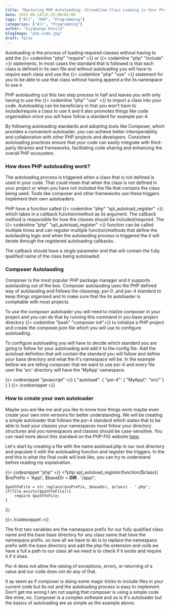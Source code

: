 ```yaml
---
title: "Mastering PHP Autoloading: Streamline Class Loading in Your Projects"
date: 2023-06-14T15:25:00+02:00
tags: ["All", "PHP", "Programming"]
categories: ["All", "Programming"]
author: "Siyabonga Konile"
blogImage: "php-code.jpg"
draft: false
---
```


Autoloading is the process of loading required classes without having to add the 
{{< codeinline "php" "require" >}} or {{< codeinline "php" "include" >}} statements.
In most cases the standard that is followed is that each class is defined in its own 
file and without autoloading you will have to require each class and use the {{< codeinline "php" "use" >}} 
statement for you to be able to use that class without having append a the its namespace to use it. 

PHP autolaoding cut this two step process in half and leaves you with only having to use the {{< codeinline "php" "use" >}} 
to import a class into your code. Autoloading can be beneficiary in that you won't have to include/require a class to use it and it also promotes things like code organisation since you will have follow a standard for example psr-4.

By following autoloading standards and adopting tools like Composer, which provides a convenient autoloader, you can achieve better interoperability and collaboration with other PHP projects and developers. Consistent autoloading practices ensure that your code can easily integrate with third-party libraries and frameworks, facilitating code sharing and enhancing the overall PHP ecosystem.

### How does PHP autoloading work?
The autoloading process is triggered when a class that is not defined is used in your code. That could mean that when the class is not defined in your project or when you have not included the file that contains the class being used. Tools like composer and other frameworks use these triggers implement their own autoloaders.

PHP have a function called {{< codeinline "php" "spl_autoload_register" >}} which takes in a callback function/method as its argument. The callback method is responsible for how the classes should be included/required. The {{< codeinline "php" "spl_autoload_register" >}} function can be called multiple times and can register multiple function/methods that define the autolaoding logic and when the autolaoding process is triggered the it will iterate through the registered autoloading callbacks.

The callback should have a single parameter and that will contain the fully qualified name of the class being autoloaded. 


### Composer Autolaoding
Composer is the most popular PHP package manager and it supports autolaoding out of the box. Composer autolaoding uses the PHP defined way of autolaoding and follows the classmap, psr-0 ,and psr-4 standard to keep things organised and to make sure that the its autoloader is compitable with most projects. 

To use the composer autoloader you will need to inialize composer in your project and you can do that by running this command in you base project directory {{< codeinline "bash" "composer init">}} to initialize a PHP project and create the composer.json file which you will use to configure autoloading. 

To configure autoloading you will have to decide which standard you are going to follow for your autoloading and add it to the config file. Add the autoload definition that will contain the standard you will follow and define your base directory and what the it's namespace will be. In the example bellow we are telling composer that we want to use psr-4 and every file user the 'src' directory will have the 'MyApp' namespace.

{{< codesnippet "javascript" >}}
{
    "autoload": {
        "psr-4": {
            "MyApp\\": "src/"
        }
    }
}
{{< /codesnippet >}}


### How to create your own autoloader
Maybe you are like me and you like to know how things work maybe even create your own mini versions for better understanding. We will be creating a simple autoloader that follows the psr-4 standard which states that to be able to load your classes your namespaces must follow your directory structures and you namespaces and classes should be case-sensitive. You can read more about this standard on the PHP-FIG website [here](http://localhost:1313/blog/).

Let's start by creating a file with the name autoload.php in our root directory and populate it with the autoloading function and register the triggers. In the end this is what the final code will look like, you can try to understand before reading my explaination.

{{< codesnippet "php" >}}
&lt;?php
spl_autoload_register(function($class){
    $nsPrefix  = 'App\\';
    $baseDir = __DIR__ . '/app/';

    $pathToFile = str_replace($nsPrefix, $baseDir, $class) . '.php';
    if(file_exists($pathToFile)){
        require $pathToFile;
    } 
});

{{< /codesnippet >}}

The first two variables are the namespace prefix for our fully qualified class name and the base base directory for any class name that have the namespace prefix. so now all we have to do is to replace the namespace prefix with the base directory and add the php file extension and voilà we have a full a path to our class all we need is to check if it exists and require it if it does.

Psr-4 does not allow the raising of exceptions, errors, or returning of a value and our code does not do any of that.

It ay seem as if composer is doing some magic tricks to include files in your current code but its not and the autoloading process is easy to implement. Don't get me wrong I am not saying that composer is using a simple code like mine, no. Composer is a complex software and so is it's autoloader but the basics of autoloading are as simple as the example above.